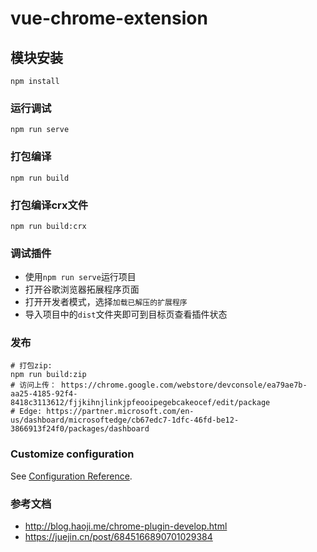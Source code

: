 # vue-chrome-extension

## 模块安装
```
npm install
```

### 运行调试
```
npm run serve
```

### 打包编译
```
npm run build
```

### 打包编译crx文件
```
npm run build:crx
```

### 调试插件
- 使用`npm run serve`运行项目
- 打开谷歌浏览器拓展程序页面
- 打开开发者模式，选择`加载已解压的扩展程序`
- 导入项目中的`dist`文件夹即可到目标页查看插件状态

### 发布
```
# 打包zip:
npm run build:zip
# 访问上传： https://chrome.google.com/webstore/devconsole/ea79ae7b-aa25-4185-92f4-8418c3113612/fjjkihnjlinkjpfeooipegebcakeocef/edit/package
# Edge: https://partner.microsoft.com/en-us/dashboard/microsoftedge/cb67edc7-1dfc-46fd-be12-3866913f24f0/packages/dashboard
```

### Customize configuration
See [Configuration Reference](https://cli.vuejs.org/config/).

### 参考文档

- http://blog.haoji.me/chrome-plugin-develop.html
- https://juejin.cn/post/6845166890701029384
